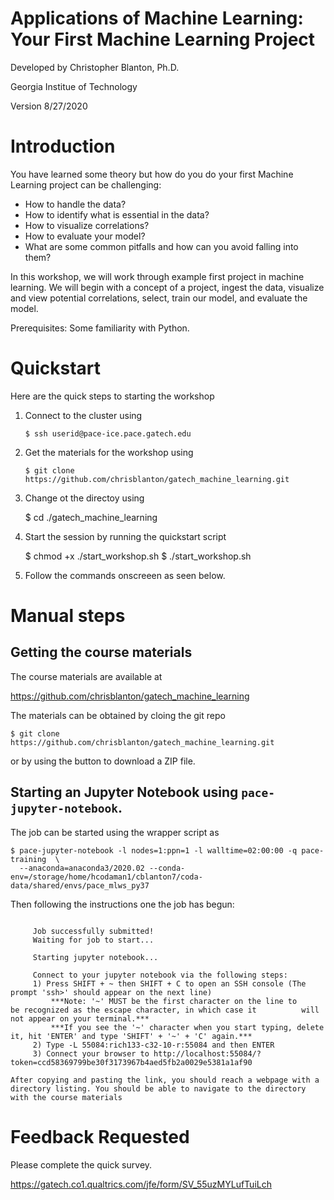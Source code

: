 # Applications of Machine Learning: Your First Machine Learning Project

Developed by Christopher Blanton, Ph.D.

Georgia Institue of Technology

Version 8/27/2020


# Introduction

You have learned some theory but how do you do your first Machine Learning project can be challenging: 

- How to handle the data? 
- How to identify what is essential in the data? 
- How to visualize correlations? 
- How to evaluate your model? 
- What are some common pitfalls and how can you avoid falling into them? 

In this workshop, we will work through example first project in machine learning. We will begin with a concept of a project, ingest the data, visualize and view potential correlations, select, train our model, and evaluate the model. 

Prerequisites: Some familiarity with Python.

# Quickstart

Here are the quick steps to starting the workshop

1. Connect to the cluster using 

   	   $ ssh userid@pace-ice.pace.gatech.edu


2. Get the materials for the workshop using

       $ git clone https://github.com/chrisblanton/gatech_machine_learning.git

3. Change ot the directoy using

   	  $ cd ./gatech_machine_learning

4. Start the session by running the quickstart script

   	 $ chmod +x ./start_workshop.sh
   	 $ ./start_workshop.sh

5. Follow the commands onscreeen as seen below.

# Manual steps

## Getting the course materials

The course materials are available at

https://github.com/chrisblanton/gatech_machine_learning

The materials can be obtained by cloing the git repo

    $ git clone https://github.com/chrisblanton/gatech_machine_learning.git

or by using the button to download a ZIP file.  




## Starting an Jupyter Notebook using `pace-jupyter-notebook`. 

The job can be started using the wrapper script as 

    $ pace-jupyter-notebook -l nodes=1:ppn=1 -l walltime=02:00:00 -q pace-training  \
      --anaconda=anaconda3/2020.02 --conda-env=/storage/home/hcodaman1/cblanton7/coda-data/shared/envs/pace_mlws_py37

Then following the instructions one the job has begun:

```

     Job successfully submitted!
     Waiting for job to start...
     
     Starting jupyter notebook...

     Connect to your jupyter notebook via the following steps:
     1) Press SHIFT + ~ then SHIFT + C to open an SSH console (The prompt 'ssh>' should appear on the next line)
     	 ***Note: '~' MUST be the first character on the line to   	  be recognized as the escape character, in which case it          will not appear on your terminal.***
      	 ***If you see the '~' character when you start typing, delete it, hit 'ENTER' and type 'SHIFT' + '~' + 'C' again.***
   	 2) Type -L 55084:rich133-c32-10-r:55084 and then ENTER
   	 3) Connect your browser to http://localhost:55084/?token=ccd58369799be30f3173967b4aed5fb2a0029e5381a1af90

After copying and pasting the link, you should reach a webpage with a directory listing. You should be able to navigate to the directory with the course materials
```


# Feedback Requested

Please complete the quick survey. 

<https://gatech.co1.qualtrics.com/jfe/form/SV_55uzMYLufTuiLch> 
